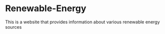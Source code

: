 # Renewable-Energy
This is a website that provides information about various renewable energy sources
